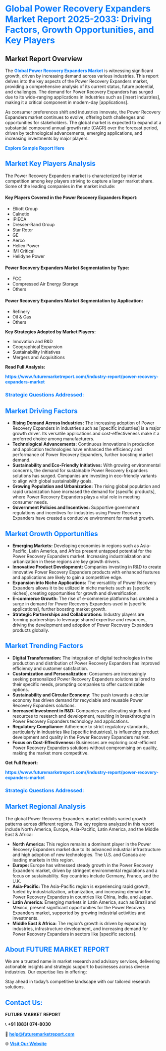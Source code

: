 <h1 style="color: #007BFF;">Global Power Recovery Expanders Market Report 2025-2033: Driving Factors, Growth Opportunities, and Key Players</h1>

<section id="overview">
<h2>Market Report Overview</h2>
<p>The <a href="https://www.futuremarketreport.com//industry-report/power-recovery-expanders-market" style="color: #007BFF; text-decoration: none;"><strong>Global Power Recovery Expanders Market</strong></a> is witnessing significant growth, driven by increasing demand across various industries. This report delves into the key aspects of the Power Recovery Expanders market, providing a comprehensive analysis of its current status, future potential, and challenges. The demand for Power Recovery Expanders has surged due to its wide-ranging applications in industries such as [insert industries], making it a critical component in modern-day [applications].</p>
<p>As consumer preferences shift and industries innovate, the Power Recovery Expanders market continues to evolve, offering both challenges and opportunities for stakeholders. The global market is expected to expand at a substantial compound annual growth rate (CAGR) over the forecast period, driven by technological advancements, emerging applications, and increasing investments by major players.</p>
</section>

<section id="overview">
<p><a href="https://www.futuremarketreport.com//request-sample/reportId=82031" style="color: #007BFF; text-decoration: none;"><strong>Explore Sample Report Here</strong></a></p>
</section>

<section id="key-players">
<h2 style="color: #007BFF;">Market Key Players Analysis</h2>
<p>The Power Recovery Expanders market is characterized by intense competition among key players striving to capture a larger market share. Some of the leading companies in the market include:</p>
<h4>Key Players Covered in the Power Recovery Expanders Report:</h4>
<ul><li>Elliott Group</li><li>Calnetix</li><li>IPIECA</li><li>Dresser-Rand Group</li><li>Star Rotor</li><li>GE</li><li>Aerco</li><li>Heliex Power</li><li>IMI Critical</li><li>Helidyne Power</li></ul>
<h4>Power Recovery Expanders Market Segmentation by Type:</h4>
<ul><li>FCC</li><li>Compressed Air Energy Storage</li><li>Others</li></ul>

<h4>Power Recovery Expanders Market Segmentation by Application:</h4>
<ul><li>Refinery</li><li>Oil &amp; Gas</li><li>Others</li></ul>
<p><strong>Key Strategies Adopted by Market Players:</strong></p>
<ul>
<li>Innovation and R&D</li>
<li>Geographical Expansion</li>
<li>Sustainability Initiatives</li>
<li>Mergers and Acquisitions</li>
</ul>
</section>

<section>
<p><strong>Read Full Analysis: </strong></p><a href="https://www.futuremarketreport.com//industry-report/power-recovery-expanders-market" style="color: #007BFF; text-decoration: none;"><strong>https://www.futuremarketreport.com//industry-report/power-recovery-expanders-market</strong></a>
<h3 style="color: #007BFF;">Strategic Questions Addressed:</h3>
</section>

<section id="driving-factors">
<h2 style="color: #007BFF;">Market Driving Factors</h2>
<ul>
<li><strong>Rising Demand Across Industries:</strong> The increasing adoption of Power Recovery Expanders in industries such as [specific industries] is a major growth driver. Its versatile applications and cost-effectiveness make it a preferred choice among manufacturers.</li>
<li><strong>Technological Advancements:</strong> Continuous innovations in production and application technologies have enhanced the efficiency and performance of Power Recovery Expanders, further boosting market demand.</li>
<li><strong>Sustainability and Eco-Friendly Initiatives:</strong> With growing environmental concerns, the demand for sustainable Power Recovery Expanders solutions has surged. Companies are investing in eco-friendly variants to align with global sustainability goals.</li>
<li><strong>Growing Population and Urbanization:</strong> The rising global population and rapid urbanization have increased the demand for [specific products], where Power Recovery Expanders plays a vital role in meeting consumer needs.</li>
<li><strong>Government Policies and Incentives:</strong> Supportive government regulations and incentives for industries using Power Recovery Expanders have created a conducive environment for market growth.</li>
</ul>
</section>

<section id="growth-opportunities">
<h2 style="color: #007BFF;">Market Growth Opportunities</h2>
<ul>
<li><strong>Emerging Markets:</strong> Developing economies in regions such as Asia-Pacific, Latin America, and Africa present untapped potential for the Power Recovery Expanders market. Increasing industrialization and urbanization in these regions are key growth drivers.</li>
<li><strong>Innovative Product Development:</strong> Companies investing in R&D to create innovative Power Recovery Expanders products with enhanced features and applications are likely to gain a competitive edge.</li>
<li><strong>Expansion into Niche Applications:</strong> The versatility of Power Recovery Expanders allows it to be utilized in niche markets such as [specific niches], creating opportunities for growth and diversification.</li>
<li><strong>E-commerce Growth:</strong> The rise of e-commerce platforms has created a surge in demand for Power Recovery Expanders used in [specific applications], further boosting market growth.</li>
<li><strong>Strategic Partnerships and Collaborations:</strong> Industry players are forming partnerships to leverage shared expertise and resources, driving the development and adoption of Power Recovery Expanders products globally.</li>
</ul>
</section>

<section id="trending-factors">
<h2 style="color: #007BFF;">Market Trending Factors</h2>
<ul>
<li><strong>Digital Transformation:</strong> The integration of digital technologies in the production and distribution of Power Recovery Expanders has improved efficiency and customer satisfaction.</li>
<li><strong>Customization and Personalization:</strong> Consumers are increasingly seeking personalized Power Recovery Expanders solutions tailored to their specific needs, prompting companies to offer customizable options.</li>
<li><strong>Sustainability and Circular Economy:</strong> The push towards a circular economy has driven demand for recyclable and reusable Power Recovery Expanders solutions.</li>
<li><strong>Increased Investment in R&D:</strong> Companies are allocating significant resources to research and development, resulting in breakthroughs in Power Recovery Expanders technology and applications.</li>
<li><strong>Regulatory Compliance:</strong> Adherence to strict regulatory standards, particularly in industries like [specific industries], is influencing product development and quality in the Power Recovery Expanders market.</li>
<li><strong>Focus on Cost-Effectiveness:</strong> Businesses are exploring cost-efficient Power Recovery Expanders solutions without compromising on quality, making the market more competitive.</li>
</ul>
</section>

<section>
<p><strong>Get Full Report: </strong></p><a href="https://www.futuremarketreport.com//industry-report/power-recovery-expanders-market" style="color: #007BFF; text-decoration: none;"><strong>https://www.futuremarketreport.com//industry-report/power-recovery-expanders-market</strong></a>
<h3 style="color: #007BFF;">Strategic Questions Addressed:</h3>
</section>


<section id="regional-analysis">
<h2 style="color: #007BFF;">Market Regional Analysis</h2>
<p>The global Power Recovery Expanders market exhibits varied growth patterns across different regions. The key regions analyzed in this report include North America, Europe, Asia-Pacific, Latin America, and the Middle East & Africa:</p>
<ul>
<li><strong>North America:</strong> This region remains a dominant player in the Power Recovery Expanders market due to its advanced industrial infrastructure and high adoption of new technologies. The U.S. and Canada are leading markets in this region.</li>
<li><strong>Europe:</strong> Europe has witnessed steady growth in the Power Recovery Expanders market, driven by stringent environmental regulations and a focus on sustainability. Key countries include Germany, France, and the U.K.</li>
<li><strong>Asia-Pacific:</strong> The Asia-Pacific region is experiencing rapid growth, fueled by industrialization, urbanization, and increasing demand for Power Recovery Expanders in countries like China, India, and Japan.</li>
<li><strong>Latin America:</strong> Emerging markets in Latin America, such as Brazil and Mexico, present significant opportunities for the Power Recovery Expanders market, supported by growing industrial activities and investments.</li>
<li><strong>Middle East & Africa:</strong> The region’s growth is driven by expanding industries, infrastructure development, and increasing demand for Power Recovery Expanders in sectors like [specific sectors].</li>
</ul>
</section>

<footer>
<h2 style="color: #007BFF;">About FUTURE MARKET REPORT</h2>
<p>We are a trusted name in market research and advisory services, delivering actionable insights and strategic support to businesses across diverse industries. Our expertise lies in offering:</p>

<p>Stay ahead in today’s competitive landscape with our tailored research solutions.</p>

<h2 style="color: #007BFF;">Contact Us:</h2>
<p><strong>FUTURE MARKET REPORT</strong></p>
<p>📞 <strong>+91 (883) 074-8030</strong></p>
<p>📧 <strong><a href="mailto:help@futuremarketreport.com" style="color: #007BFF;">help@futuremarketreport.com</a></strong></p>
<p>🌐 <strong><a href="https://www.futuremarketreport.com/" style="color: #007BFF;">Visit Our Website</a></strong></p>
</footer>